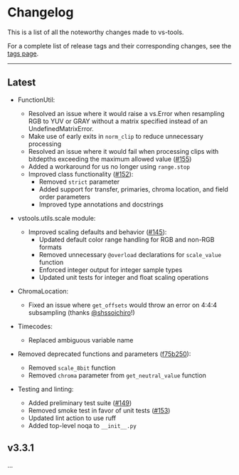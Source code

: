 # Changelog

This is a list of all the noteworthy changes made to vs-tools.

For a complete list of release tags and their corresponding changes,
see the [tags page](https://github.com/Jaded-Encoding-Thaumaturgy/vs-tools/tags).

---

## Latest

- FunctionUtil:
  - Resolved an issue where it would raise a vs.Error when resampling RGB to YUV or GRAY without a matrix specified instead of an UndefinedMatrixError.
  - Make use of early exits in `norm_clip` to reduce unnecessary processing
  - Resolved an issue where it would fail when processing clips with bitdepths exceeding the maximum allowed value ([#155](https://github.com/Jaded-Encoding-Thaumaturgy/vs-tools/pull/156))
  - Added a workaround for us no longer using `range.stop`
  - Improved class functionality ([#152](https://github.com/Jaded-Encoding-Thaumaturgy/vs-tools/pull/152)):
    - Removed `strict` parameter
    - Added support for transfer, primaries, chroma location, and field order parameters
    - Improved type annotations and docstrings

- vstools.utils.scale module:
  - Improved scaling defaults and behavior ([#145](https://github.com/Jaded-Encoding-Thaumaturgy/vs-tools/pull/145)):
    - Updated default color range handling for RGB and non-RGB formats
    - Removed unnecessary `@overload` declarations for `scale_value` function
    - Enforced integer output for integer sample types
    - Updated unit tests for integer and float scaling operations

- ChromaLocation:
  - Fixed an issue where `get_offsets` would throw an error on 4:4:4 subsampling (thanks [@shssoichiro](https://github.com/shssoichiro)!)

- Timecodes:
  - Replaced ambiguous variable name

- Removed deprecated functions and parameters ([f75b250](https://github.com/Jaded-Encoding-Thaumaturgy/vs-tools/commit/f75b250def4b34e69cafb86d0ba3364fe2939607)):
  - Removed `scale_8bit` function
  - Removed `chroma` parameter from `get_neutral_value` function

- Testing and linting:
  - Added preliminary test suite ([#149](https://github.com/Jaded-Encoding-Thaumaturgy/vs-tools/pull/149))
  - Removed smoke test in favor of unit tests ([#153](https://github.com/Jaded-Encoding-Thaumaturgy/vs-tools/pull/153))
  - Updated lint action to use ruff
  - Added top-level noqa to `__init__.py`

## v3.3.1

...
